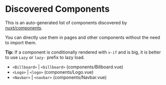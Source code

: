 # Discovered Components

This is an auto-generated list of components discovered by [nuxt/components](https://github.com/nuxt/components).

You can directly use them in pages and other components without the need to import them.

**Tip:** If a component is conditionally rendered with `v-if` and is big, it is better to use `Lazy` or `lazy-` prefix to lazy load.

- `<Billboard>` | `<billboard>` (components/Billboard.vue)
- `<Logo>` | `<logo>` (components/Logo.vue)
- `<Navbar>` | `<navbar>` (components/Navbar.vue)

